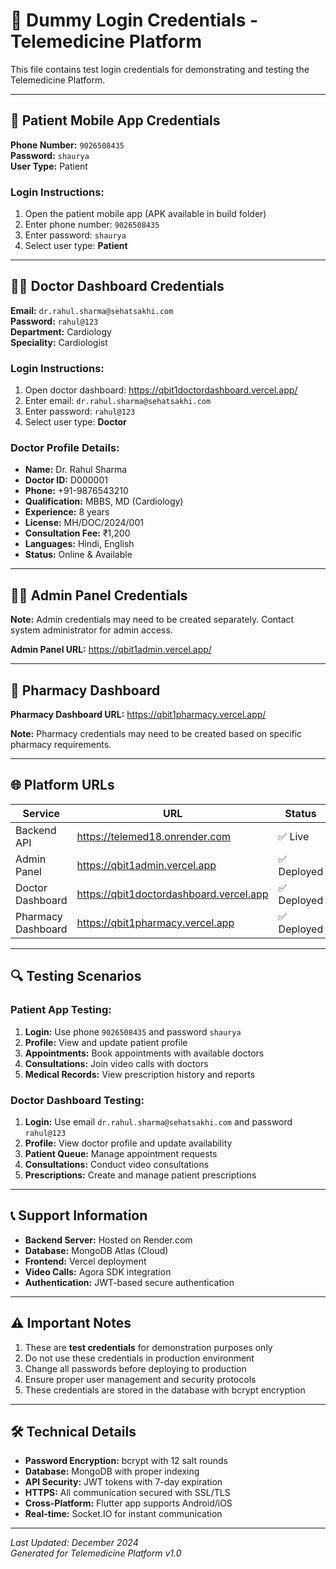 # 🔐 Dummy Login Credentials - Telemedicine Platform

This file contains test login credentials for demonstrating and testing the Telemedicine Platform.

---

## 📱 Patient Mobile App Credentials

**Phone Number:** `9026508435`  
**Password:** `shaurya`  
**User Type:** Patient

### Login Instructions:
1. Open the patient mobile app (APK available in build folder)
2. Enter phone number: `9026508435`
3. Enter password: `shaurya`
4. Select user type: **Patient**

---

## 👨‍⚕️ Doctor Dashboard Credentials

**Email:** `dr.rahul.sharma@sehatsakhi.com`  
**Password:** `rahul@123`  
**Department:** Cardiology  
**Speciality:** Cardiologist

### Login Instructions:
1. Open doctor dashboard: https://qbit1doctordashboard.vercel.app/
2. Enter email: `dr.rahul.sharma@sehatsakhi.com`
3. Enter password: `rahul@123`
4. Select user type: **Doctor**

### Doctor Profile Details:
- **Name:** Dr. Rahul Sharma
- **Doctor ID:** D000001
- **Phone:** +91-9876543210
- **Qualification:** MBBS, MD (Cardiology)
- **Experience:** 8 years
- **License:** MH/DOC/2024/001
- **Consultation Fee:** ₹1,200
- **Languages:** Hindi, English
- **Status:** Online & Available

---

## 👨‍💼 Admin Panel Credentials

**Note:** Admin credentials may need to be created separately. Contact system administrator for admin access.

**Admin Panel URL:** https://qbit1admin.vercel.app/

---

## 🏥 Pharmacy Dashboard

**Pharmacy Dashboard URL:** https://qbit1pharmacy.vercel.app/

**Note:** Pharmacy credentials may need to be created based on specific pharmacy requirements.

---

## 🌐 Platform URLs

| Service | URL | Status |
|---------|-----|--------|
| Backend API | https://telemed18.onrender.com | ✅ Live |
| Admin Panel | https://qbit1admin.vercel.app | ✅ Deployed |
| Doctor Dashboard | https://qbit1doctordashboard.vercel.app | ✅ Deployed |
| Pharmacy Dashboard | https://qbit1pharmacy.vercel.app | ✅ Deployed |

---

## 🔍 Testing Scenarios

### Patient App Testing:
1. **Login:** Use phone `9026508435` and password `shaurya`
2. **Profile:** View and update patient profile
3. **Appointments:** Book appointments with available doctors
4. **Consultations:** Join video calls with doctors
5. **Medical Records:** View prescription history and reports

### Doctor Dashboard Testing:
1. **Login:** Use email `dr.rahul.sharma@sehatsakhi.com` and password `rahul@123`
2. **Profile:** View doctor profile and update availability
3. **Patient Queue:** Manage appointment requests
4. **Consultations:** Conduct video consultations
5. **Prescriptions:** Create and manage patient prescriptions

---

## 📞 Support Information

- **Backend Server:** Hosted on Render.com
- **Database:** MongoDB Atlas (Cloud)
- **Frontend:** Vercel deployment
- **Video Calls:** Agora SDK integration
- **Authentication:** JWT-based secure authentication

---

## ⚠️ Important Notes

1. These are **test credentials** for demonstration purposes only
2. Do not use these credentials in production environment
3. Change all passwords before deploying to production
4. Ensure proper user management and security protocols
5. These credentials are stored in the database with bcrypt encryption

---

## 🛠️ Technical Details

- **Password Encryption:** bcrypt with 12 salt rounds
- **Database:** MongoDB with proper indexing
- **API Security:** JWT tokens with 7-day expiration
- **HTTPS:** All communication secured with SSL/TLS
- **Cross-Platform:** Flutter app supports Android/iOS
- **Real-time:** Socket.IO for instant communication

---

*Last Updated: December 2024*  
*Generated for Telemedicine Platform v1.0*